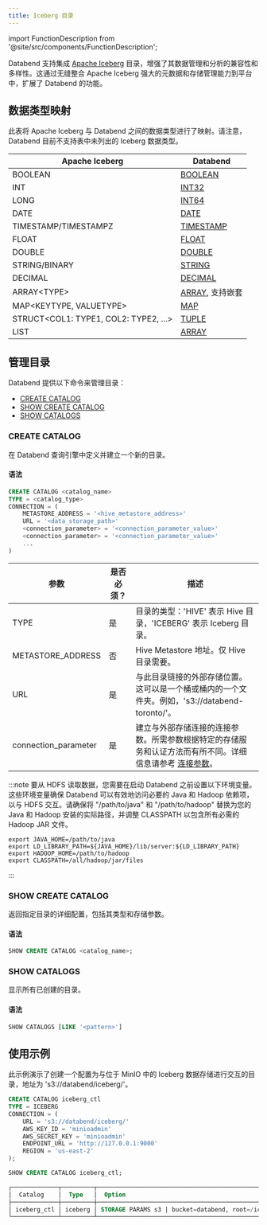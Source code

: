 ```yaml
---
title: Iceberg 目录
---
```

import FunctionDescription from '@site/src/components/FunctionDescription';

<FunctionDescription description="引入或更新于：v1.2.83"/>

Databend 支持集成 [Apache Iceberg](https://iceberg.apache.org/) 目录，增强了其数据管理和分析的兼容性和多样性。这通过无缝整合 Apache Iceberg 强大的元数据和存储管理能力到平台中，扩展了 Databend 的功能。

## 数据类型映射

此表将 Apache Iceberg 与 Databend 之间的数据类型进行了映射。请注意，Databend 目前不支持表中未列出的 Iceberg 数据类型。

| Apache Iceberg                  | Databend                |
| ------------------------------- | ----------------------- |
| BOOLEAN                         | [BOOLEAN](/sql/sql-reference/data-types/data-type-logical-types)                 |
| INT                             | [INT32](/sql/sql-reference/data-types/data-type-numeric-types#integer-data-types)                   |
| LONG                            | [INT64](/sql/sql-reference/data-types/data-type-numeric-types#integer-data-types)                   |
| DATE                            | [DATE](/sql/sql-reference/data-types/data-type-time-date-types)                    |
| TIMESTAMP/TIMESTAMPZ            | [TIMESTAMP](/sql/sql-reference/data-types/data-type-time-date-types)               |
| FLOAT                           | [FLOAT](/sql/sql-reference/data-types/data-type-numeric-types#floating-point-data-types)                  |
| DOUBLE                          | [DOUBLE](/sql/sql-reference/data-types/data-type-numeric-types#floating-point-data-type)                  |
| STRING/BINARY                   | [STRING](/sql/sql-reference/data-types/data-type-string-types)                  |
| DECIMAL                         | [DECIMAL](/sql/sql-reference/data-types/data-type-decimal-types)                 |
| ARRAY&lt;TYPE&gt;               | [ARRAY](/sql/sql-reference/data-types/data-type-array-types), 支持嵌套 |
| MAP&lt;KEYTYPE, VALUETYPE&gt;       | [MAP](/sql/sql-reference/data-types/data-type-map)                     |
| STRUCT&lt;COL1: TYPE1, COL2: TYPE2, ...&gt; | [TUPLE](/sql/sql-reference/data-types/data-type-tuple-types)           |
| LIST                            | [ARRAY](/sql/sql-reference/data-types/data-type-array-types)                   |

## 管理目录

Databend 提供以下命令来管理目录：

- [CREATE CATALOG](#create-catalog)
- [SHOW CREATE CATALOG](#show-create-catalog)
- [SHOW CATALOGS](#show-catalogs)

### CREATE CATALOG

在 Databend 查询引擎中定义并建立一个新的目录。

#### 语法

```sql
CREATE CATALOG <catalog_name>
TYPE = <catalog_type>
CONNECTION = (
    METASTORE_ADDRESS = '<hive_metastore_address>'
    URL = '<data_storage_path>'
    <connection_parameter> = '<connection_parameter_value>'
    <connection_parameter> = '<connection_parameter_value>'
    ...
)
```

| 参数                  | 是否必须？ | 描述                                                                                                               | 
|-----------------------|-----------|---------------------------------------------------------------------------------------------------------------------------| 
| TYPE                  | 是        | 目录的类型：'HIVE' 表示 Hive 目录，'ICEBERG' 表示 Iceberg 目录。                                      | 
| METASTORE_ADDRESS     | 否        | Hive Metastore 地址。仅 Hive 目录需要。| 
| URL                   | 是        | 与此目录链接的外部存储位置。这可以是一个桶或桶内的一个文件夹。例如，'s3://databend-toronto/'。                       | 
| connection_parameter  | 是        | 建立与外部存储连接的连接参数。所需参数根据特定的存储服务和认证方法而有所不同。详细信息请参考 [连接参数](/sql/sql-reference/connect-parameters)。 |

:::note
要从 HDFS 读取数据，您需要在启动 Databend 之前设置以下环境变量。这些环境变量确保 Databend 可以有效地访问必要的 Java 和 Hadoop 依赖项，以与 HDFS 交互。请确保将 "/path/to/java" 和 "/path/to/hadoop" 替换为您的 Java 和 Hadoop 安装的实际路径，并调整 CLASSPATH 以包含所有必需的 Hadoop JAR 文件。
```shell
export JAVA_HOME=/path/to/java
export LD_LIBRARY_PATH=${JAVA_HOME}/lib/server:${LD_LIBRARY_PATH}
export HADOOP_HOME=/path/to/hadoop
export CLASSPATH=/all/hadoop/jar/files
```
:::

### SHOW CREATE CATALOG

返回指定目录的详细配置，包括其类型和存储参数。

#### 语法

```sql
SHOW CREATE CATALOG <catalog_name>;
```

### SHOW CATALOGS



显示所有已创建的目录。

#### 语法

```sql
SHOW CATALOGS [LIKE '<pattern>']
```

## 使用示例

此示例演示了创建一个配置为与位于 MinIO 中的 Iceberg 数据存储进行交互的目录，地址为 's3://databend/iceberg/'。

```sql
CREATE CATALOG iceberg_ctl
TYPE = ICEBERG
CONNECTION = (
    URL = 's3://databend/iceberg/'
    AWS_KEY_ID = 'minioadmin'
    AWS_SECRET_KEY = 'minioadmin'
    ENDPOINT_URL = 'http://127.0.0.1:9000'
    REGION = 'us-east-2'
);

SHOW CREATE CATALOG iceberg_ctl;

┌─────────────┬─────────┬────────────────────────────────────────────────────────────────────────────────────────┐
│  Catalog    │  Type   │  Option                                                                                │
├─────────────┼─────────┼────────────────────────────────────────────────────────────────────────────────────────┤
│ iceberg_ctl │ iceberg │ STORAGE PARAMS s3 | bucket=databend, root=/iceberg/, endpoint=http://127.0.0.1:9000    │
└─────────────┴─────────┴────────────────────────────────────────────────────────────────────────────────────────┘
```